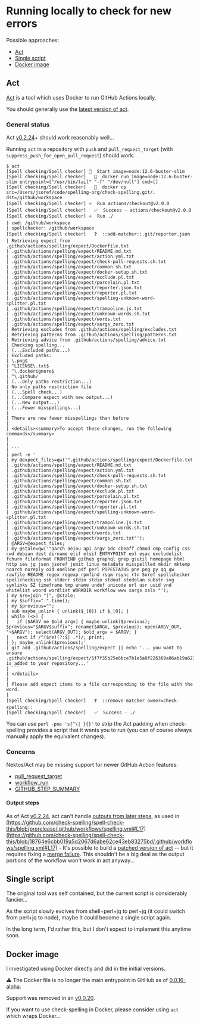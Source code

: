 # Running locally to check for new errors

Possible approaches:

* [Act](#act)
* [Single script](#Single-script)
* [Docker image](#Docker-image)

## Act

[Act](https://github.com/nektos/act) is a tool which uses Docker to run GitHub Actions locally.

You should generally use the [latest version of act](https://github.com/nektos/act/releases/latest).

### General status
Act [v0.2.24](https://github.com/nektos/act/releases/tag/v0.2.24)+ should work reasonably well...

Running `act` in a repository with `push` and `pull_request_target` (with `suppress_push_for_open_pull_request`) should work.

```
$ act
[Spell checking/Spell checker] 🚀  Start image=node:12.6-buster-slim
[Spell checking/Spell checker]   🐳  docker run image=node:12.6-buster-slim entrypoint=["/usr/bin/tail" "-f" "/dev/null"] cmd=[]
[Spell checking/Spell checker]   🐳  docker cp src=/Users/jsoref/code/spelling-org/check-spelling.git/. dst=/github/workspace
[Spell checking/Spell checker] ⭐  Run actions/checkout@v2.0.0
[Spell checking/Spell checker]   ✅  Success - actions/checkout@v2.0.0
[Spell checking/Spell checker] ⭐  Run ./
| cwd: /github/workspace
| spellchecker: /github/workspace
[Spell checking/Spell checker]   ❓  ::add-matcher::.git/reporter.json
| Retrieving expect from .github/actions/spelling/expect/Dockerfile.txt
| .github/actions/spelling/expect/README.md.txt
| .github/actions/spelling/expect/action.yml.txt
| .github/actions/spelling/expect/check-pull-requests.sh.txt
| .github/actions/spelling/expect/common.sh.txt
| .github/actions/spelling/expect/docker-setup.sh.txt
| .github/actions/spelling/expect/exclude.pl.txt
| .github/actions/spelling/expect/porcelain.pl.txt
| .github/actions/spelling/expect/reporter.json.txt
| .github/actions/spelling/expect/reporter.pl.txt
| .github/actions/spelling/expect/spelling-unknown-word-splitter.pl.txt
| .github/actions/spelling/expect/trampoline.js.txt
| .github/actions/spelling/expect/unknown-words.sh.txt
| .github/actions/spelling/expect/words.txt
| .github/actions/spelling/expect/xargs_zero.txt
| Retrieving excludes from .github/actions/spelling/excludes.txt
| Retrieving patterns from .github/actions/spelling/patterns.txt
| Retrieving advice from .github/actions/spelling/advice.txt
| Checking spelling...
| (...Excluded paths...)
| Excluded paths:
| \.png$
| ^LICENSE\.txt$
| ^\.dockerignore$
| ^\.github/
| (...Only paths restriction...)
| No only paths restriction file
| (...Spell check...)
| (...Compare expect with new output...)
| (...New output...)
| (...Fewer misspellings...)
|
| There are now fewer misspellings than before
|
| <details><summary>To accept these changes, run the following commands</summary>
|
|
| ```
| perl -e '
| my @expect_files=qw('".github/actions/spelling/expect/Dockerfile.txt
| .github/actions/spelling/expect/README.md.txt
| .github/actions/spelling/expect/action.yml.txt
| .github/actions/spelling/expect/check-pull-requests.sh.txt
| .github/actions/spelling/expect/common.sh.txt
| .github/actions/spelling/expect/docker-setup.sh.txt
| .github/actions/spelling/expect/exclude.pl.txt
| .github/actions/spelling/expect/porcelain.pl.txt
| .github/actions/spelling/expect/reporter.json.txt
| .github/actions/spelling/expect/reporter.pl.txt
| .github/actions/spelling/expect/spelling-unknown-word-splitter.pl.txt
| .github/actions/spelling/expect/trampoline.js.txt
| .github/actions/spelling/expect/unknown-words.sh.txt
| .github/actions/spelling/expect/words.txt
| .github/actions/spelling/expect/xargs_zero.txt"');
| @ARGV=@expect_files;
| my @stale=qw('"aarch aeiou api argv bdc cbeaff chmod cmp config css cwd debian dest dirname elif elsif ENTRYPOINT eol esac excludelist fchurn fileformat FRONTEND github graphql grep gsutil homepage html http ies jq json jsoref junit linux metadata misspellled mkdir mktemp noarch noreply oid oneline pdf perl PIPESTATUS pne png py qq qw rawfile README regex regexp rpmfind rsqm rsync rtn Soref spellchecker spellchecking ssh stderr stdin stdio stdout stedolan substr svg symlinks SZ timeframe tmp uname undef unicode url usr uuid vnd whitelist woord wordlist WORKDIR workflow www xargs xslx "');
| my $re=join "|", @stale;
| my $suffix=".".time();
| my $previous="";
| sub maybe_unlink { unlink($_[0]) if $_[0]; }
| while (<>) {
|   if ($ARGV ne $old_argv) { maybe_unlink($previous); $previous="$ARGV$suffix"; rename($ARGV, $previous); open(ARGV_OUT, ">$ARGV"); select(ARGV_OUT); $old_argv = $ARGV; }
|   next if /^($re)(?:$| .*)/; print;
| }; maybe_unlink($previous);'
| git add .github/actions/spelling/expect || echo '... you want to ensure .github/actions/spelling/expect/5f7f35b25e6bce7b1e5a8f226369a86ab19a623e.txt is added to your repository...'
| ```
| </details>
|
| Please add expect items to a file corresponding to the file with the word.
|
[Spell checking/Spell checker]   ❓  ::remove-matcher owner=check-spelling::
[Spell checking/Spell checker]   ✅  Success - ./
```

You can use `perl -pne 's{^\| }{}'` to strip the Act padding when check-spelling provides a script that it wants you to run (you can of course always manually apply the equivalent changes).

### Concerns

Nektos/Act may be missing support for newer GitHub Action features:

* [pull_request_target](https://github.blog/2020-08-03-github-actions-improvements-for-fork-and-pull-request-workflows/)
* [workflow_run](https://github.blog/2020-08-03-github-actions-improvements-for-fork-and-pull-request-workflows/)
* [GITHUB_STEP_SUMMARY](https://github.blog/2022-05-09-supercharging-github-actions-with-job-summaries/)

#### Output steps
As of Act [v0.2.24](https://github.com/nektos/act/releases/tag/v0.2.24), act can't handle [outputs from later steps](https://github.com/nektos/act/issues/758), as used in [https://github.com/check-spelling/spell-check-this/blob/prerelease/.github/workflows/spelling.yml#L17](https://github.com/check-spelling/spell-check-this/blob/18764e6cbb019a5d2067d6abe62ce43eb83275bd/.github/workflows/spelling.yml#L17) - It's possible to build a [patched version of act](https://github.com/ChristopherHX/act/commit/4c692919754ab0a72b340604e2c5c597e95f463a) -- but it requires fixing a [merge failure](https://github.com/jsoref/act/commit/a8f69e39d9b534d4eef09f37ab0d082cd308bb00). This shouldn't be a big deal as the output portions of the workflow won't work in act anyway...


## Single script

The original tool was self contained, but the current script is considerably fancier...

As the script slowly evolves from shell+perl+jq to perl+jq (it could switch from perl+jq to node), maybe it could become a single script again.

In the long term, I'd rather this, but I don't expect to implement this anytime soon.

## Docker image

I investigated using Docker directly and did in the initial versions.

⚠️ The Docker file is no longer the main entrypoint in GitHub as of [0.0.16-alpha](https://github.com/check-spelling/check-spelling/releases/tag/0.0.16-alpha).

Support was removed in an [v0.0.20](https://github.com/check-spelling/check-spelling/releases/tag/v0.0.20).

If you want to use check-spelling in Docker, please consider using `act` which wraps Docker...